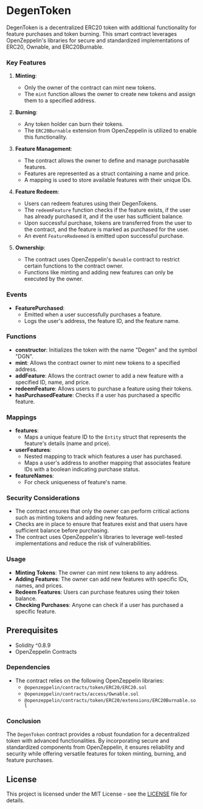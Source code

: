 # DegenToken

DegenToken is a decentralized ERC20 token with additional functionality for feature purchases and token burning. This smart contract leverages OpenZeppelin's libraries for secure and standardized implementations of ERC20, Ownable, and ERC20Burnable.

### Key Features

1. **Minting**:
   - Only the owner of the contract can mint new tokens.
   - The `mint` function allows the owner to create new tokens and assign them to a specified address.

2. **Burning**:
   - Any token holder can burn their tokens.
   - The `ERC20Burnable` extension from OpenZeppelin is utilized to enable this functionality.

3. **Feature Management**:
   - The contract allows the owner to define and manage purchasable features.
   - Features are represented as a struct containing a name and price.
   - A mapping is used to store available features with their unique IDs.

4. **Feature Redeem**:
   - Users can redeem features using their DegenTokens.
   - The `redeemFeature` function checks if the feature exists, if the user has already purchased it, and if the user has sufficient balance.
   - Upon successful purchase, tokens are transferred from the user to the contract, and the feature is marked as purchased for the user.
   - An event `FeatureRedeemed` is emitted upon successful purchase.

5. **Ownership**:
   - The contract uses OpenZeppelin's `Ownable` contract to restrict certain functions to the contract owner.
   - Functions like minting and adding new features can only be executed by the owner.

### Events

- **FeaturePurchased**:
  - Emitted when a user successfully purchases a feature.
  - Logs the user's address, the feature ID, and the feature name.

### Functions

- **constructor**: Initializes the token with the name "Degen" and the symbol "DGN".
- **mint**: Allows the contract owner to mint new tokens to a specified address.
- **addFeature**: Allows the contract owner to add a new feature with a specified ID, name, and price.
- **redeemFeature**: Allows users to purchase a feature using their tokens.
- **hasPurchasedFeature**: Checks if a user has purchased a specific feature.

### Mappings

- **features**:
  - Maps a unique feature ID to the `Entity` struct that represents the feature's details (name and price).
- **userFeatures**:
  - Nested mapping to track which features a user has purchased.
  - Maps a user's address to another mapping that associates feature IDs with a boolean indicating purchase status.
- **featureNames**:
  - For check uniqueness of feature's name.


### Security Considerations

- The contract ensures that only the owner can perform critical actions such as minting tokens and adding new features.
- Checks are in place to ensure that features exist and that users have sufficient balance before purchasing.
- The contract uses OpenZeppelin's libraries to leverage well-tested implementations and reduce the risk of vulnerabilities.

### Usage

- **Minting Tokens**: The owner can mint new tokens to any address.
- **Adding Features**: The owner can add new features with specific IDs, names, and prices.
- **Redeem Features**: Users can purchase features using their token balance.
- **Checking Purchases**: Anyone can check if a user has purchased a specific feature.

## Prerequisites

- Solidity ^0.8.9
- OpenZeppelin Contracts

### Dependencies

- The contract relies on the following OpenZeppelin libraries:
  - `@openzeppelin/contracts/token/ERC20/ERC20.sol`
  - `@openzeppelin/contracts/access/Ownable.sol`
  - `@openzeppelin/contracts/token/ERC20/extensions/ERC20Burnable.sol`

### Conclusion

The `DegenToken` contract provides a robust foundation for a decentralized token with advanced functionalities. By incorporating secure and standardized components from OpenZeppelin, it ensures reliability and security while offering versatile features for token minting, burning, and feature purchases.

## License

This project is licensed under the MIT License - see the [LICENSE](LICENSE) file for details.




